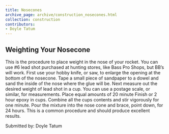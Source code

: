```yaml
---
title: Nosecones
archive_page: archive/construction_nosecones.html
collection: construction
contributors:
- Doyle Tatum
---
```

## Weighting Your Nosecone

This is the procedure to place weight in the nose of your rocket.
You can use #6 lead shot purchased at hunting stores, like Bass Pro Shops, but BB’s will work.
First use your hobby knife, or saw, to enlarge the opening at the bottom of the nosecone.
Tape a small piece of sandpaper to a dowel and sand the inside of the nose where the glue will be.
Next measure out the desired weight of lead shot in a cup.
You can use a postage scale, or similar, for measurements.
Place equal amounts of 20 minute Finish or 2 hour epoxy in cups.
Combine all the cups contents and stir vigorously for one minute.
Pour the mixture into the nose cone and brace, point down, for 24 hours.
This is a common procedure and should produce excellent results.

Submitted by: Doyle Tatum

